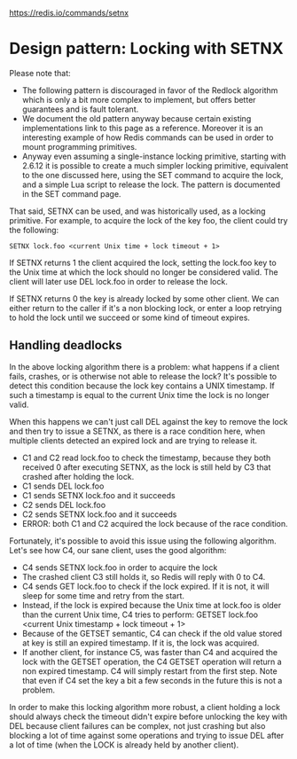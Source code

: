https://redis.io/commands/setnx


# Design pattern: Locking with SETNX

Please note that:

* The following pattern is discouraged in favor of the Redlock algorithm which
    is only a bit more complex to implement, but offers better guarantees and is
    fault tolerant.
* We document the old pattern anyway because certain existing implementations
    link to this page as a reference. Moreover it is an interesting example of how
    Redis commands can be used in order to mount programming primitives.
* Anyway even assuming a single-instance locking primitive, starting with
    2.6.12 it is possible to create a much simpler locking primitive, equivalent
    to the one discussed here, using the SET command to acquire the lock, and
    a simple Lua script to release the lock. The pattern is documented in the SET
    command page.

That said, SETNX can be used, and was historically used, as a locking
primitive. For example, to acquire the lock of the key foo, the client could
try the following:

    SETNX lock.foo <current Unix time + lock timeout + 1>

If SETNX returns 1 the client acquired the lock, setting the lock.foo key to
the Unix time at which the lock should no longer be considered valid. The
client will later use DEL lock.foo in order to release the lock.

If SETNX returns 0 the key is already locked by some other client. We can
either return to the caller if it's a non blocking lock, or enter a loop
retrying to hold the lock until we succeed or some kind of timeout expires.

## Handling deadlocks

In the above locking algorithm there is a problem: what happens if a client
fails, crashes, or is otherwise not able to release the lock? It's possible to
detect this condition because the lock key contains a UNIX timestamp. If such
a timestamp is equal to the current Unix time the lock is no longer valid.

When this happens we can't just call DEL against the key to remove the lock
and then try to issue a SETNX, as there is a race condition here, when
multiple clients detected an expired lock and are trying to release it.

* C1 and C2 read lock.foo to check the timestamp, because they both received 0 after executing SETNX, as the lock is still held by C3 that crashed after holding the lock.
* C1 sends DEL lock.foo
* C1 sends SETNX lock.foo and it succeeds
* C2 sends DEL lock.foo
* C2 sends SETNX lock.foo and it succeeds
* ERROR: both C1 and C2 acquired the lock because of the race condition.

Fortunately, it's possible to avoid this issue using the following algorithm.
Let's see how C4, our sane client, uses the good algorithm:

* C4 sends SETNX lock.foo in order to acquire the lock
* The crashed client C3 still holds it, so Redis will reply with 0 to C4.
* C4 sends GET lock.foo to check if the lock expired. If it is not, it will sleep for some time and retry from the start.
* Instead, if the lock is expired because the Unix time at lock.foo is older than the current Unix time, C4 tries to perform:
    GETSET lock.foo <current Unix timestamp + lock timeout + 1>
* Because of the GETSET semantic, C4 can check if the old value stored at key is still an expired timestamp. If it is, the lock was acquired.
* If another client, for instance C5, was faster than C4 and acquired the lock with the GETSET operation, the C4 GETSET operation will return a non expired timestamp. C4 will simply restart from the first step. Note that even if C4 set the key a bit a few seconds in the future this is not a problem.

In order to make this locking algorithm more robust, a client holding a lock
should always check the timeout didn't expire before unlocking the key with
DEL because client failures can be complex, not just crashing but also
blocking a lot of time against some operations and trying to issue DEL after
a lot of time (when the LOCK is already held by another client).
